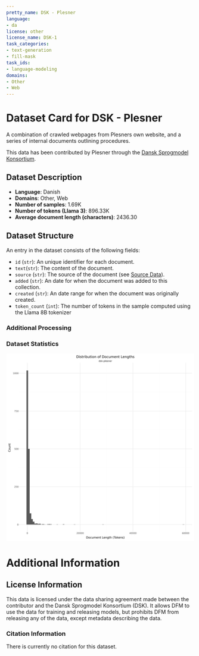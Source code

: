 ```yaml
---
pretty_name: DSK - Plesner
language:
- da
license: other
license_name: DSK-1
task_categories:
- text-generation
- fill-mask
task_ids:
- language-modeling
domains:
- Other
- Web
---
```


# Dataset Card for DSK - Plesner

<!-- START-SHORT DESCRIPTION -->
A combination of crawled webpages from Plesners own website, and a series of internal documents outlining procedures.
<!-- END-SHORT DESCRIPTION -->

This data has been contributed by Plesner through the [Dansk Sprogmodel Konsortium](https://alexandra.dk/dsk).


## Dataset Description

<!-- START-DESC-STATS -->
- **Language**: Danish
- **Domains**: Other, Web
- **Number of samples**: 1.69K
- **Number of tokens (Llama 3)**: 896.33K
- **Average document length (characters)**: 2436.30
<!-- END-DESC-STATS -->


## Dataset Structure
An entry in the dataset consists of the following fields:

- `id` (`str`): An unique identifier for each document.
- `text`(`str`): The content of the document.
- `source` (`str`): The source of the document (see [Source Data](#source-data)).
- `added` (`str`): An date for when the document was added to this collection.
- `created` (`str`): An date range for when the document was originally created.
- `token_count` (`int`): The number of tokens in the sample computed using the Llama 8B tokenizer


### Additional Processing


### Dataset Statistics

<!-- START-DATASET PLOTS -->
<p align="center">
<img src="./images/dist_document_length.png" width="600" style="margin-right: 10px;" />
</p>
<!-- END-DATASET PLOTS -->


# Additional Information

## License Information
This data is licensed under the data sharing agreement made between the contributor and the Dansk Sprogmodel Konsortium (DSK). 
It allows DFM to use the data for training and releasing models, but prohibits DFM from releasing any of the data, except metadata describing the data. 

### Citation Information

There is currently no citation for this dataset.
